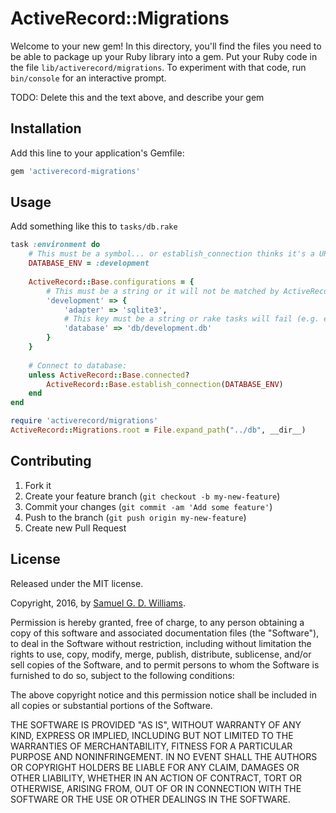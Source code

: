 # ActiveRecord::Migrations

Welcome to your new gem! In this directory, you'll find the files you need to be able to package up your Ruby library into a gem. Put your Ruby code in the file `lib/activerecord/migrations`. To experiment with that code, run `bin/console` for an interactive prompt.

TODO: Delete this and the text above, and describe your gem

## Installation

Add this line to your application's Gemfile:

```ruby
gem 'activerecord-migrations'
```

## Usage

Add something like this to `tasks/db.rake`

```ruby
task :environment do
	# This must be a symbol... or establish_connection thinks it's a URL.
	DATABASE_ENV = :development
	
	ActiveRecord::Base.configurations = {
		# This must be a string or it will not be matched by ActiveRecord:
		'development' => {
			'adapter' => 'sqlite3',
			# This key must be a string or rake tasks will fail (e.g. each_current_configuration fails):
			'database' => 'db/development.db'
		}
	}
	
	# Connect to database:
	unless ActiveRecord::Base.connected?
		ActiveRecord::Base.establish_connection(DATABASE_ENV)
	end
end

require 'activerecord/migrations'
ActiveRecord::Migrations.root = File.expand_path("../db", __dir__)
```

## Contributing

1. Fork it
2. Create your feature branch (`git checkout -b my-new-feature`)
3. Commit your changes (`git commit -am 'Add some feature'`)
4. Push to the branch (`git push origin my-new-feature`)
5. Create new Pull Request

## License

Released under the MIT license.

Copyright, 2016, by [Samuel G. D. Williams](http://www.codeotaku.com/samuel-williams).

Permission is hereby granted, free of charge, to any person obtaining a copy
of this software and associated documentation files (the "Software"), to deal
in the Software without restriction, including without limitation the rights
to use, copy, modify, merge, publish, distribute, sublicense, and/or sell
copies of the Software, and to permit persons to whom the Software is
furnished to do so, subject to the following conditions:

The above copyright notice and this permission notice shall be included in
all copies or substantial portions of the Software.

THE SOFTWARE IS PROVIDED "AS IS", WITHOUT WARRANTY OF ANY KIND, EXPRESS OR
IMPLIED, INCLUDING BUT NOT LIMITED TO THE WARRANTIES OF MERCHANTABILITY,
FITNESS FOR A PARTICULAR PURPOSE AND NONINFRINGEMENT. IN NO EVENT SHALL THE
AUTHORS OR COPYRIGHT HOLDERS BE LIABLE FOR ANY CLAIM, DAMAGES OR OTHER
LIABILITY, WHETHER IN AN ACTION OF CONTRACT, TORT OR OTHERWISE, ARISING FROM,
OUT OF OR IN CONNECTION WITH THE SOFTWARE OR THE USE OR OTHER DEALINGS IN
THE SOFTWARE.

